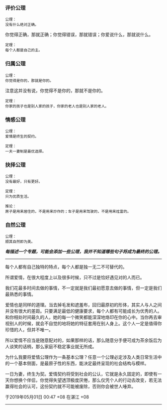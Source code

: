 


### 评价公理

``` NOTICE
公理：
没有什么绝对正确。
```

你觉得正确，那就正确；你觉得错误，那就错误；你爱说什么，那就说什么。

```
定理：
每个人都是自己的主。
```

### 归属公理

``` NOTICE
公理：
你觉得是你的，那就是你的。
```

注意这并没有说，你觉得不是你的，那就不是你的。

```
定理：
你家的孩子也是别人家的孩子，你家的老人也是别人家的老人。
```

### 情感公理

``` NOTICE
公理：
爱情是终生的契约。
```

```
定理：
一夫一妻制是最优选择。
```

### 抉择公理

``` NOTICE
公理：
没有最好，只有更好。
```

```
定理：
只为优质生活。
```

```
推论：
房子是用来居住的，不是用来炒作的；车子是用来驾驶的，不是用来炫富的。
```

### 自然公理

``` NOTICE
公理：
顺其自然即为美。
```

***每描述一个专题，可能会添加一些公理，我并不知道哪些句子将成为最终的公理。***

--------------------------------------------------------------------------------

每个人都有自己独特的特点，每个人都是独一无二不可替代的。

所谓爱情，在很大程度上以及很多时候，只不过是恰好遇见对的人而已。

我们花最多时间去做的事情，不一定就是我们最初愿意去做的事情，但一定是我们最熟悉的事情。

爱情也是同样的道理。当去掉毛发和遮羞布，回归最原初的形体，其实人与人之间并没有很大的差距。只要满足最低的健康要求，每个人都有可能成长为优秀的人。和你相处时间最久的人，她的每一个微笑都能深深地烙印在你的心中。当你再去审视别人的时候，就会不自觉的地将她的特征套用在别人身上。这个人一定是值得你珍惜的人，但并不唯一。

所以爱情不应当是随意配对的，如果那样的话，那么随意分手便可成为茶余饭后为人谈笑的话柄，那么家庭不稳定事业就无所成。

为什么我要将爱情公理作为一条基本公理？任意一个公理必定涉及人类日常生活中的一个基本侧面，是最原子性的东西，能决定最终呈现的社会结构与模样。

一日为妻，终生为契。爱情契约将受到社会的公认，它就是永久固定的，即使有一天你想换个伴侣，你觉得失望透顶极度厌倦，那么仅凭个人的行动去改变，若无法赢得社会的认可，这份契约就不可能被废除，否则你会被世人唾弃。

于2019年05月01日 00:47 +08 在湛江 +08

--------------------------------------------------------------------------------
